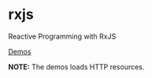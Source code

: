 # rxjs
Reactive Programming with RxJS

[Demos](https://rx-js.herokuapp.com/)


**NOTE:** The demos loads HTTP resources.
